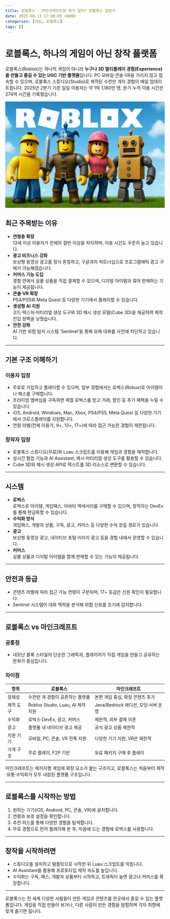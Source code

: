 ```yaml
---
title: 로블록스 - 마인크래프트랑 뭐가 달라? 로블록스 입문서
date: 2025-08-13 17:00:09 +0900
categories: [게임, 로블록스]
tags: []
---
```


# 로블록스, 하나의 게임이 아닌 창작 플랫폼

로블록스(Roblox)는 하나의 게임이 아니라 **누구나 3D 멀티플레이 경험(Experience)을 만들고 즐길 수 있는 UGC 기반 플랫폼**입니다. PC·모바일·콘솔·VR을 가리지 않고 접속할 수 있으며, 로블록스 스튜디오(Studio)로 제작된 수천만 개의 경험이 매일 업데이트됩니다. 2025년 2분기 기준 일일 이용자는 약 1억 1,180만 명, 분기 누적 이용 시간은 274억 시간을 기록했습니다.

![로블록스](assets/img/normal/roblox.png)

## 최근 주목받는 이유

- **연령층 확장**  
  13세 이상 이용자가 전체의 절반 이상을 차지하며, 이용 시간도 꾸준히 늘고 있습니다.
- **광고 비즈니스 강화**  
  보상형 동영상 광고를 정식 론칭하고, 구글과의 파트너십으로 프로그램매틱 광고 구매가 가능해졌습니다.
- **커머스 기능 도입**  
  경험 안에서 실물 상품을 직접 결제할 수 있으며, 디지털 아이템과 묶어 판매하는 기능이 제공됩니다.
- **콘솔·VR 확장**  
  PS4/PS5와 Meta Quest 등 다양한 기기에서 플레이할 수 있습니다.
- **생성형 AI 지원**  
  코드·텍스처·머티리얼 생성 도구와 3D 메시 생성 모델(Cube 3D)을 제공하여 제작 진입 장벽을 낮췄습니다.
- **안전 강화**  
  AI 기반 위험 탐지 시스템 ‘Sentinel’을 통해 유해 대화를 사전에 차단하고 있습니다.

---

## 기본 구조 이해하기

### 이용자 입장
- 무료로 가입하고 플레이할 수 있으며, 일부 경험에서는 로벅스(Robux)로 아이템이나 패스를 구매합니다.
- 프리미엄 멤버십을 구독하면 매월 로벅스를 받고 거래, 할인 등 추가 혜택을 누릴 수 있습니다.
- iOS, Android, Windows, Mac, Xbox, PS4/PS5, Meta Quest 등 다양한 기기에서 크로스플레이를 지원합니다.
- 연령 라벨(전체 이용가, 9+, 13+, 17+)에 따라 접근 가능한 경험이 제한됩니다.

### 창작자 입장
- 로블록스 스튜디오(무료)와 Luau 스크립트를 이용해 게임과 경험을 제작합니다.
- 실시간 협업 기능과 AI Assistant, 메시·머티리얼 생성 도구를 활용할 수 있습니다.
- Cube 3D와 메시 생성 API로 텍스트를 3D 리소스로 변환할 수 있습니다.

---

## 시스템

- **로벅스**  
  로벅스로 아이템, 게임패스, 아바타 액세서리를 구매할 수 있으며, 창작자는 DevEx를 통해 현금화할 수 있습니다.
- **수익화 방식**  
  게임패스, 개발자 상품, 구독, 광고, 커머스 등 다양한 수익 창출 경로가 있습니다.
- **광고**  
  보상형 동영상 광고, 네이티브 포털·이미지 광고 등을 경험 내에서 운영할 수 있습니다.
- **커머스**  
  실물 상품과 디지털 아이템을 함께 판매할 수 있는 기능이 제공됩니다.

---

## 안전과 등급

- 콘텐츠 라벨에 따라 접근 가능 연령이 구분되며, 17+ 등급은 신원 확인이 필요합니다.
- Sentinel 시스템이 대화 맥락을 분석해 위험 신호를 조기에 감지합니다.

---

## 로블록스 vs 마인크래프트

### 공통점
- 네모난 블록 스타일의 단순한 그래픽과, 플레이어가 직접 게임을 만들고 공유하는 문화가 중심입니다.

### 차이점

| 항목 | 로블록스 | 마인크래프트 |
|------|----------|--------------|
| 정체성 | 수천만 개 경험이 공존하는 플랫폼 | 본편 게임 중심, 확장 콘텐츠 추가 |
| 제작 도구 | Roblox Studio, Luau, AI 제작 지원 | Java/Bedrock 에디션, 모딩·서버 운영 |
| 수익화 | 로벅스·DevEx, 광고, 커머스 | 제한적, 외부 결제 의존 |
| 광고 | 플랫폼 내 네이티브 광고 제공 | 공식 광고 상품 제한적 |
| 지원 기기 | 모바일, PC, 콘솔, VR 전폭 지원 | 다양한 기기 지원, VR은 제한적 |
| 가격 구조 | 무료 플레이, F2P 기반 | 유료 패키지 구매 후 플레이 |

마인크래프트는 패키지형 게임에 확장 요소가 붙는 구조이고, 로블록스는 처음부터 제작·유통·수익화가 모두 내장된 플랫폼 구조입니다.

---

## 로블록스를 시작하는 방법

1. 원하는 기기(iOS, Android, PC, 콘솔, VR)에 설치합니다.
2. 연령과 보호 설정을 확인합니다.
3. 추천 피드를 통해 다양한 경험을 탐색합니다.
4. 무료 경험으로 먼저 플레이해 본 후, 마음에 드는 경험에 로벅스를 사용합니다.

---

## 창작을 시작하려면

- 스튜디오를 설치하고 템플릿으로 시작한 뒤 Luau 스크립트를 익힙니다.
- AI Assistant를 활용해 프로토타입 제작 속도를 높입니다.
- 수익화는 구독, 패스, 개발자 상품부터 시작하고, 트래픽이 늘면 광고나 커머스를 확장합니다.

---

로블록스는 전 세계 다양한 사람들이 만든 게임과 콘텐츠를 한곳에서 즐길 수 있는 플랫폼입니다. 게임을 직접 만들어 보거나, 다른 사람이 만든 경험을 탐험하며 각자 취향에 맞게 즐기면 됩니다.
